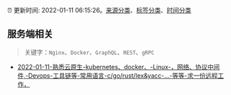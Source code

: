 :alarm_clock: 更新时间: 2022-01-11 06:15:26。[来源分类](../README.md)、[标签分类](../TAGS.md)、[时间分类](../TIMELINE.md)

## 服务端相关


> 关键字：`Nginx`、`Docker`、`GraphQL`、`REST`、`gRPC`



- [2022-01-11-熟悉云原生-kubernetes、docker、-Linux-，网络、协议中间件,-Devops-工具链等-常用语言-c/go/rust/lex&yacc-...-等等-求一份远程工作，](https://www.v2ex.com/t/827532) 